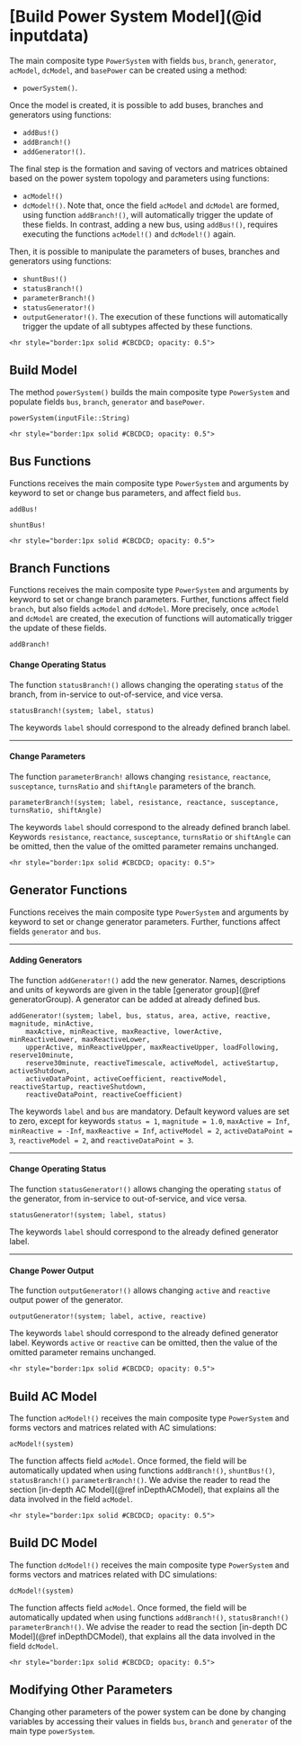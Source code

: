 # [Build Power System Model](@id inputdata)

The main composite type `PowerSystem` with fields `bus`, `branch`, `generator`, `acModel`, `dcModel`, and `basePower` can be created using a method:
* `powerSystem()`.

Once the model is created, it is possible to add buses, branches and generators using functions:
* `addBus!()`
* `addBranch!()`
* `addGenerator!()`.

The final step is the formation and saving of vectors and matrices obtained based on the power system topology and parameters using functions:
* `acModel!()`
* `dcModel!()`.
Note that, once the field `acModel` and `dcModel` are formed, using function `addBranch!()`, will automatically trigger the update of these fields. In contrast, adding a new bus, using `addBus!()`, requires executing the functions `acModel!()` and `dcModel!()` again.

Then, it is possible to manipulate the parameters of buses, branches and generators using functions:
* `shuntBus!()`
* `statusBranch!()`
* `parameterBranch!()`
* `statusGenerator!()`
* `outputGenerator!()`.
The execution of these functions will automatically trigger the update of all subtypes affected by these functions.

```@raw html
<hr style="border:1px solid #CBCDCD; opacity: 0.5">
```

## Build Model
The method `powerSystem()` builds the main composite type `PowerSystem` and populate fields `bus`, `branch`, `generator` and `basePower`.

```@docs
powerSystem(inputFile::String)
```


```@raw html
<hr style="border:1px solid #CBCDCD; opacity: 0.5">
```

## Bus Functions
Functions receives the main composite type `PowerSystem` and arguments by keyword to set or change bus parameters, and affect field `bus`.

```@docs
addBus!
```

```@docs
shuntBus!
```

```@raw html
<hr style="border:1px solid #CBCDCD; opacity: 0.5">
```

## Branch Functions
Functions receives the main composite type `PowerSystem` and arguments by keyword to set or change branch parameters. Further, functions affect field `branch`, but also fields `acModel` and `dcModel`. More precisely, once `acModel` and `dcModel` are created, the execution of functions will automatically trigger the update of these fields.

```@docs
addBranch!
```

#### Change Operating Status
The function `statusBranch!()` allows changing the operating `status` of the branch, from in-service to out-of-service, and vice versa.
```julia-repl
statusBranch!(system; label, status)
```
The keywords `label` should correspond to the already defined branch label.

---

#### Change Parameters
The function `parameterBranch!` allows changing `resistance`, `reactance`, `susceptance`, `turnsRatio` and `shiftAngle` parameters of the branch.
```julia-repl
parameterBranch!(system; label, resistance, reactance, susceptance, turnsRatio, shiftAngle)
```
The keywords `label` should correspond to the already defined branch label. Keywords `resistance`, `reactance`, `susceptance`, `turnsRatio` or `shiftAngle` can be omitted, then the value of the omitted parameter remains unchanged.

```@raw html
<hr style="border:1px solid #CBCDCD; opacity: 0.5">
```

## Generator Functions
Functions receives the main composite type `PowerSystem` and arguments by keyword to set or change generator parameters. Further, functions affect fields `generator` and `bus`.

---

#### Adding Generators
The function `addGenerator!()` add the new generator. Names, descriptions and units of keywords are given in the table [generator group](@ref generatorGroup). A generator can be added at already defined bus.
```julia-repl
addGenerator!(system; label, bus, status, area, active, reactive, magnitude, minActive,
    maxActive, minReactive, maxReactive, lowerActive, minReactiveLower, maxReactiveLower,
    upperActive, minReactiveUpper, maxReactiveUpper, loadFollowing, reserve10minute,
    reserve30minute, reactiveTimescale, activeModel, activeStartup, activeShutdown,
    activeDataPoint, activeCoefficient, reactiveModel, reactiveStartup, reactiveShutdown,
    reactiveDataPoint, reactiveCoefficient)
```
The keywords `label` and `bus` are mandatory. Default keyword values are set to zero, except for keywords `status = 1`, `magnitude = 1.0`, `maxActive = Inf`, `minReactive = -Inf`, `maxReactive = Inf`, `activeModel = 2`, `activeDataPoint = 3`, `reactiveModel = 2`, and `reactiveDataPoint = 3`.

---

#### Change Operating Status
The function `statusGenerator!()` allows changing the operating `status` of the generator, from in-service to out-of-service, and vice versa.
```julia-repl
statusGenerator!(system; label, status)
```
The keywords `label` should correspond to the already defined generator label.

---

#### Change Power Output
The function `outputGenerator!()` allows changing `active` and `reactive` output power of the generator.
```julia-repl
outputGenerator!(system; label, active, reactive)
```
The keywords `label` should correspond to the already defined generator label. Keywords `active` or `reactive` can be omitted, then the value of the omitted parameter remains unchanged.

```@raw html
<hr style="border:1px solid #CBCDCD; opacity: 0.5">
```

## Build AC Model
The function `acModel!()` receives the main composite type `PowerSystem` and forms vectors and matrices related with AC simulations:
```julia-repl
acModel!(system)
```
The function affects field `acModel`. Once formed, the field will be automatically updated when using functions `addBranch!()`, `shuntBus!()`, `statusBranch!()` `parameterBranch!()`. We advise the reader to read the section [in-depth AC Model](@ref inDepthACModel), that explains all the data involved in the field `acModel`.

```@raw html
<hr style="border:1px solid #CBCDCD; opacity: 0.5">
```

## Build DC Model
The function `dcModel!()` receives the main composite type `PowerSystem` and forms vectors and matrices related with DC simulations:
```julia-repl
dcModel!(system)
```
The function affects field `acModel`. Once formed, the field will be automatically updated when using functions `addBranch!()`, `statusBranch!()` `parameterBranch!()`. We advise the reader to read the section [in-depth DC Model](@ref inDepthDCModel), that explains all the data involved in the field `dcModel`.

```@raw html
<hr style="border:1px solid #CBCDCD; opacity: 0.5">
```

## Modifying Other Parameters
Changing other parameters of the power system can be done by changing variables by accessing their values in fields `bus`, `branch` and `generator` of the main type `powerSystem`.

